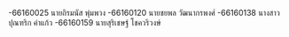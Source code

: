 -66160025 นายถิรมนัส พุ่มพวง
-66160120 นายชยพล วัฒนากรพงศ์
-66160138 นางสาวปุณฑริก คำแก้ว 
-66160159 นายสุริเชษฐ์ โชควริวงษ์
